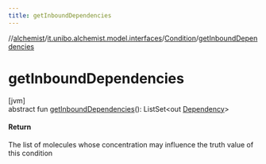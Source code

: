 ```yaml
---
title: getInboundDependencies
---
```

//[alchemist](../../../index.html)/[it.unibo.alchemist.model.interfaces](../index.html)/[Condition](index.html)/[getInboundDependencies](get-inbound-dependencies.html)



# getInboundDependencies



[jvm]\
abstract fun [getInboundDependencies](get-inbound-dependencies.html)(): ListSet<out [Dependency](../-dependency/index.html)>



#### Return



The list of molecules whose concentration may influence the truth value of this condition




